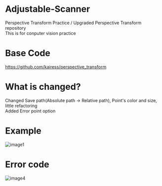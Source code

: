 # Adjustable-Scanner
Perspective Transform Practice / Upgraded Perspective Transform repository  
This is for conputer vision practice

# Base Code  
https://github.com/kairess/perspective_transform

# What is changed?
Changed Save path(Absolute path -> Relative path), Point's color and size, little refactoring  
Added Error point option

# Example  
 ![image1](https://user-images.githubusercontent.com/56443524/106253251-987f7280-625a-11eb-84f5-dc859b347369.png)  
 
# Error code  
 ![image4](https://user-images.githubusercontent.com/56443524/106253239-961d1880-625a-11eb-9fc5-932fb3cd27d2.png)
